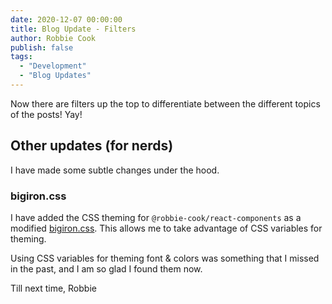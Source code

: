 ```yaml
---
date: 2020-12-07 00:00:00
title: Blog Update - Filters
author: Robbie Cook
publish: false
tags:
  - "Development"
  - "Blog Updates"
---
```


Now there are filters up the top to differentiate between the different topics of the posts! Yay!

## Other updates (for nerds)

I have made some subtle changes under the hood.

### bigiron.css

I have added the CSS theming for `@robbie-cook/react-components` as a modified [bigiron.css](https://bigiron.robbie.digital/).
This allows me to take advantage of CSS variables for theming.

Using CSS variables for theming font & colors was something that I missed in the past, and I am so glad I found them now.

Till next time,
Robbie
